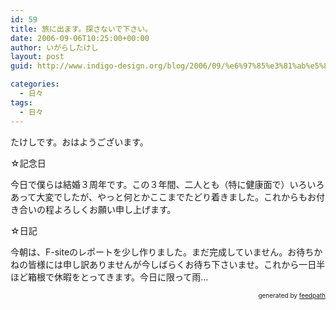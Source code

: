 ```yaml
---
id: 59
title: 旅に出ます。探さないで下さい。
date: 2006-09-06T10:25:00+00:00
author: いがらしたけし
layout: post
guid: http://www.indigo-design.org/blog/2006/09/%e6%97%85%e3%81%ab%e5%87%ba%e3%81%be%e3%81%99%e3%80%82%e6%8e%a2%e3%81%95%e3%81%aa%e3%81%84%e3%81%a7%e4%b8%8b%e3%81%95%e3%81%84%e3%80%82/

categories:
  - 日々
tags:
  - 日々
---
```

たけしです。おはようございます。

☆記念日

今日で僕らは結婚３周年です。この３年間、二人とも（特に健康面で）いろいろあって大変でしたが、やっと何とかここまでたどり着きました。これからもお付き合いの程よろしくお願い申し上げます。

☆日記

今朝は、F-siteのレポートを少し作りました。まだ完成していません。お待ちかねの皆様には申し訳ありませんが今しばらくお待ち下さいませ。これから一日半ほど箱根で休暇をとってきます。今日に限って雨…

<div style="text-align: right;font-size: 10px">
  &nbsp;&nbsp;<span>generated by <a href="http://feedpath.jp">feedpath</a></span>
</div>
